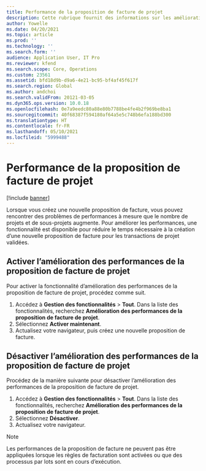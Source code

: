 ```yaml
---
title: Performance de la proposition de facture de projet
description: Cette rubrique fournit des informations sur les améliorations des performances des propositions de facture de projet.
author: Yowelle
ms.date: 04/20/2021
ms.topic: article
ms.prod: ''
ms.technology: ''
ms.search.form: ''
audience: Application User, IT Pro
ms.reviewer: kfend
ms.search.scope: Core, Operations
ms.custom: 23561
ms.assetid: bfd18d9b-d9a6-4e21-bc95-bf4af45f617f
ms.search.region: Global
ms.author: andchoi
ms.search.validFrom: 20121-03-05
ms.dyn365.ops.version: 10.0.18
ms.openlocfilehash: 0e7a9eedc80a88e80b7788be4fe4b2f969be8ba1
ms.sourcegitcommit: 40f68387f594180af64a5e5c748b6efa188bd300
ms.translationtype: HT
ms.contentlocale: fr-FR
ms.lasthandoff: 05/10/2021
ms.locfileid: "5999488"
---
```

# <a name="project-invoice-proposal-performance"></a>Performance de la proposition de facture de projet

[!include [banner](../includes/banner.md)]

Lorsque vous créez une nouvelle proposition de facture, vous pouvez rencontrer des problèmes de performances à mesure que le nombre de projets et de sous-projets augmente. Pour améliorer les performances, une fonctionnalité est disponible pour réduire le temps nécessaire à la création d’une nouvelle proposition de facture pour les transactions de projet validées.

## <a name="enable-project-invoice-proposal-performance-enhancement"></a>Activer l’amélioration des performances de la proposition de facture de projet
Pour activer la fonctionnalité d’amélioration des performances de la proposition de facture de projet, procédez comme suit.

1.  Accédez à **Gestion des fonctionnalités** > **Tout**. Dans la liste des fonctionnalités, recherchez **Amélioration des performances de la proposition de facture de projet**.
2.  Sélectionnez **Activer maintenant**.
3.  Actualisez votre navigateur, puis créez une nouvelle proposition de facture.

## <a name="turn-off-project-invoice-proposal-performance-enhancement"></a>Désactiver l’amélioration des performances de la proposition de facture de projet
Procédez de la manière suivante pour désactiver l’amélioration des performances de la proposition de facture de projet.

1.  Accédez à **Gestion des fonctionnalités** > **Tout**. Dans la liste des fonctionnalités, recherchez **Amélioration des performances de la proposition de facture de projet**.
2.  Sélectionnez **Désactiver**.
3.  Actualisez votre navigateur.

> [!NOTE]
> Les performances de la proposition de facture ne peuvent pas être appliquées lorsque les règles de facturation sont activées ou que des processus par lots sont en cours d’exécution.
